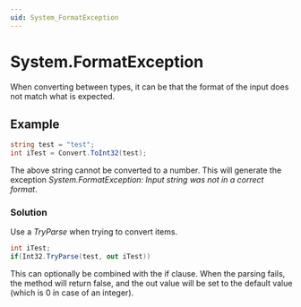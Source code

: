 ```yaml
---
uid: System_FormatException
---
```


# System.FormatException

When converting between types, it can be that the format of the input does not match what is expected.

## Example

```csharp
string test = "test";
int iTest = Convert.ToInt32(test);
```

The above string cannot be converted to a number. This will generate the exception *System.FormatException: Input string was not in a correct format*.

### Solution

Use a *TryParse* when trying to convert items.

```csharp
int iTest;
if(Int32.TryParse(test, out iTest))
```

This can optionally be combined with the if clause. When the parsing fails, the method will return false, and the out value will be set to the default value (which is 0 in case of an integer).